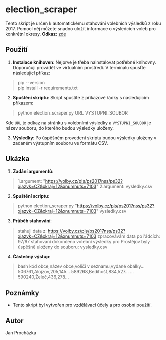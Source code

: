 # election_scraper

Tento skript je určen k automatickému stahování volebních výsledků z roku 2017. Pomocí něj můžete snadno uložit informace o výsledcích voleb pro konkrétní okresy.
**Odkaz:** [zde](https://volby.cz/pls/ps2017nss/ps3?xjazyk=CZ)

## Použití
1. **Instalace knihoven**: Nejprve je třeba nainstalovat potřebné knihovny. Doporučuji provádět ve virtuálním prostředí. V terminálu spusťte následující příkaz:
  >pip --version                      
   pip install -r requirements.txt

2. **Spuštění skriptu**: Skript spustíte z příkazové řádky s následujícím příkazem:
>python election_scraper.py URL VYSTUPNI_SOUBOR

Kde `URL` je odkaz na stránku s volebními výsledky a `VYSTUPNI_SOUBOR` je název souboru, do kterého budou výsledky uloženy.

3. **Výsledky**: Po úspěšném provedení skriptu budou výsledky uloženy v zadaném výstupním souboru ve formátu CSV.

## Ukázka
1. **Zadání argumentů**:
  >1.argument: "https://volby.cz/pls/ps2017nss/ps32?xjazyk=CZ&xkraj=12&xnumnuts=7103"
  >2.argument: vysledky.csv

2. **Spuštění scriptu**:

>python election_scraper.py "https://volby.cz/pls/ps2017nss/ps32?xjazyk=CZ&xkraj=12&xnumnuts=7103" vysledky.csv

3. **Průběh stahování**:
>stahuji data z: https://volby.cz/pls/ps2017nss/ps32?xjazyk=CZ&xkraj=12&xnumnuts=7103
zpracovávám data po řádcích: 97/97
stahování dokončeno
volební výsledky pro Prostějov byly úspěšně uloženy do souboru: vysledky.csv

4. **Částečný výstup**:
>bash kód obce,název obce,voliči v seznamu,vydané obálky...
506761,Alojzov,205,145...
589268,Bedihošť,834,527...
...
590240,Želeč,436,278...

## Poznámky
- Tento skript byl vytvořen pro vzdělávací účely a pro osobní použití.

## Autor
Jan Procházka




